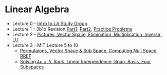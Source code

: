# Linear Algebra 

* Lecture 0 - [Intro to LA Study Group](000-Intro_to_Study_Group.pdf)
* Lecture 1 - 3b1b Revision [Part1](001-3b1b_Revision/001A.md), [Part2](001-3b1b_Revision/001B.md), [Practice Problems](001-3b1b_Revision/001C.md)
* Lecture 2 - [Pictures, Vector Space, Elimination, Multiplication, Inverse, LU](002-MIT_1to4/002A.md) 
* Lecture 3 - MIT Lecture 5 to 10
  * [Permutaions, Vector Space & Sub Space, Computing Null Space, RREF](003-MIT_5to10/003A.md)
  * [Solving `Ax = B`, Rank, Linear Independence, Span, Basis, Four Subspaces](003-MIT_5to10/003B.md)

